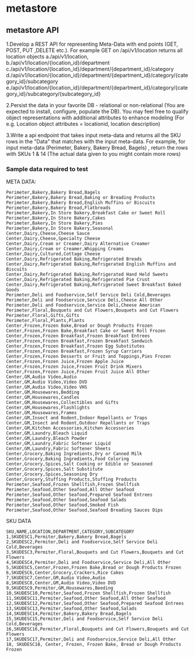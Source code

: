 # metastore

## metastore API

1.Develop a REST API for representing Meta-Data with end points (GET, POST, PUT ,DELETE etc.). For example GET on /api/v1/location returns all location objects
a./api/v1/location, 
b./api/v1/location/{location_id}/department
c./api/v1/location/{location_id}/department/{department_id}/category
d./api/v1/location/{location_id}/department/{department_id}/category/{category_id}/subcategory
e./api/v1/location/{location_id}/department/{department_id}/category/{category_id}/subcategory/{subcategory_id}

2.Persist the data in your favorite DB - relational or non-relational (You are expected to install, configure, populate the DB). You may feel free to qualify object representations with additional attributes to enhance modeling (For e.g. Location object attributes = locationid, location description)

3.Write a api endpoint that takes input meta-data and returns all the SKU rows in the "Data" that matches with the input meta-data. 
For example, for input meta-data (Perimeter, Bakery, Bakery Bread, Bagels) , return the rows with SKUs 1 & 14 (The actual data given to you might contain more rows)

### Sample data required to test

META DATA:

```Location,Department,Category,SubCategory
Perimeter,Bakery,Bakery Bread,Bagels
Perimeter,Bakery,Bakery Bread,Baking or Breading Products
Perimeter,Bakery,Bakery Bread,English Muffins or Biscuits
Perimeter,Bakery,Bakery Bread,Flatbreads
Perimeter,Bakery,In Store Bakery,Breakfast Cake or Sweet Roll
Perimeter,Bakery,In Store Bakery,Cakes
Perimeter,Bakery,In Store Bakery,Pies
Perimeter,Bakery,In Store Bakery,Seasonal
Center,Dairy,Cheese,Cheese Sauce
Center,Dairy,Cheese,Specialty Cheese
Center,Dairy,Cream or Creamer,Dairy Alternative Creamer
Center,Dairy,Cream or Creamer,Whipping Creams
Center,Dairy,Cultured,Cottage Cheese
Center,Dairy,Refrigerated Baking,Refrigerated Breads
Center,Dairy,Refrigerated Baking,Refrigerated English Muffins and Biscuits
Center,Dairy,Refrigerated Baking,Refrigerated Hand Held Sweets
Center,Dairy,Refrigerated Baking,Refrigerated Pie Crust
Center,Dairy,Refrigerated Baking,Refrigerated Sweet Breakfast Baked Goods
Perimeter,Deli and Foodservice,Self Service Deli Cold,Beverages
Perimeter,Deli and Foodservice,Service Deli,Cheese All Other
Perimeter,Deli and Foodservice,Service Deli,Cheese American
Perimeter,Floral,Bouquets and Cut Flowers,Bouquets and Cut Flowers
Perimeter,Floral,Gifts,Gifts
Perimeter,Floral,Plants,Plants
Center,Frozen,Frozen Bake,Bread or Dough Products Frozen
Center,Frozen,Frozen Bake,Breakfast Cake or Sweet Roll Frozen
Center,Frozen,Frozen Breakfast,Frozen Breakfast Entrees
Center,Frozen,Frozen Breakfast,Frozen Breakfast Sandwich
Center,Frozen,Frozen Breakfast,Frozen Egg Substitutes
Center,Frozen,Frozen Breakfast,Frozen Syrup Carriers
Center,Frozen,Frozen Desserts or Fruit and Toppings,Pies Frozen
Center,Frozen,Frozen Juice,Frozen Apple Juice
Center,Frozen,Frozen Juice,Frozen Fruit Drink Mixers
Center,Frozen,Frozen Juice,Frozen Fruit Juice All Other
Center,GM,Audio Video,Audio
Center,GM,Audio Video,Video DVD
Center,GM,Audio Video,Video VHS
Center,GM,Housewares,Bedding
Center,GM,Housewares,Candles
Center,GM,Housewares,Collectibles and Gifts
Center,GM,Housewares,Flashlights
Center,GM,Housewares,Frames
Center,GM,Insect and Rodent,Indoor Repellants or Traps
Center,GM,Insect and Rodent,Outdoor Repellants or Traps
Center,GM,Kitchen Accessories,Kitchen Accessories
Center,GM,Laundry,Bleach Liquid
Center,GM,Laundry,Bleach Powder
Center,GM,Laundry,Fabric Softener Liquid
Center,GM,Laundry,Fabric Softener Sheets
Center,Grocery,Baking Ingredients,Dry or Canned Milk
Center,Grocery,Baking Ingredients,Food Coloring
Center,Grocery,Spices,Salt Cooking or Edible or Seasoned
Center,Grocery,Spices,Salt Substitute
Center,Grocery,Spices,Seasoning Dry
Center,Grocery,Stuffing Products,Stuffing Products
Perimeter,Seafood,Frozen Shellfish,Frozen Shellfish
Perimeter,Seafood,Other Seafood,All Other Seafood
Perimeter,Seafood,Other Seafood,Prepared Seafood Entrees
Perimeter,Seafood,Other Seafood,Seafood Salads
Perimeter,Seafood,Other Seafood,Smoked Fish
Perimeter,Seafood,Other Seafood,Seafood Breading Sauces Dips
```

SKU DATA
```
SKU,NAME,LOCATION,DEPARTMENT,CATEGORY,SUBCATEGORY
1,SKUDESC1,Permiter,Bakery,Bakery Bread,Bagels
2,SKUDESC2,Permiter,Deli and Foodservice,Self Service Deli Cold,Beverages
3,SKUDESC3,Permiter,Floral,Bouquets and Cut Flowers,Bouquets and Cut Flowers
4,SKUDESC4,Permiter,Deli and Foodservice,Service Deli,All Other
5,SKUDESC5,Center,Frozen,Frozen Bake,Bread or Dough Products Frozen
6,SKUDESC6,Center,Grocery,Crackers,Rice Cakes
7,SKUDESC7,Center,GM,Audio Video,Audio
8,SKUDESC8,Center,GM,Audio Video,Video DVD
9,SKUDESC9,Permiter,GM,Housewares,Beeding
10,SKUDESC10,Permiter,Seafood,Frozen Shellfish,Frozen Shellfish
11,SKUDESC11,Permiter,Seafood,Other Seafood,All Other Seafood
12,SKUDESC12,Permiter,Seafood,Other Seafood,Prepared Seafood Entrees
13,SKUDESC13,Permiter,Seafood,Other Seafood,Salads
14,SKUDESC14,Permiter,Bakery,Bakery Bread,Bagels
15,SKUDESC15,Permiter,Deli and Foodservice,Self Service Deli Cold,Beverages
16,SKUDESC16,Permiter,Floral,Bouquets and Cut Flowers,Bouquets and Cut Flowers
17,SKUDESC17,Permiter,Deli and Foodservice,Service Deli,All Other
18, SKUDESC18, Center, Frozen, Frozen Bake, Bread or Dough Products Frozen
```


